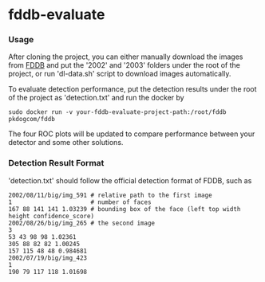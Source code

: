 # fddb-evaluate

### Usage ###
After cloning the project, you can either manually download the images from [FDDB](http://vis-www.cs.umass.edu/fddb/index.html#download) and put the '2002' and '2003' folders under the root of the project, or run 'dl-data.sh' script to download images automatically. 

To evaluate detection performance, put the detection results under the root of the project as 'detection.txt' and run the docker by 

```
sudo docker run -v your-fddb-evaluate-project-path:/root/fddb pkdogcom/fddb
```

The four ROC plots will be updated to compare performance between your detector and some other solutions.

### Detection Result Format ###
'detection.txt' should follow the official detection format of FDDB, such as 
```
2002/08/11/big/img_591 # relative path to the first image
1                      # number of faces
167 88 141 141 1.03239 # bounding box of the face (left top width height confidence_score)
2002/08/26/big/img_265 # the second image
3
53 43 98 98 1.02361
305 88 82 82 1.00245
157 115 48 48 0.984681
2002/07/19/big/img_423
1
190 79 117 118 1.01698
```
